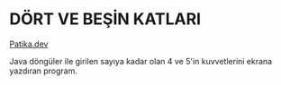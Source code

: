 # DÖRT VE BEŞİN KATLARI

[Patika.dev](https://www.patika.dev/tr)

Java döngüler ile girilen sayıya kadar olan 4 ve 5'in kuvvetlerini ekrana yazdıran program.

